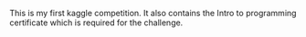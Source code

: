 This is my first kaggle competition. It also contains the Intro to programming certificate which is required for the challenge.
